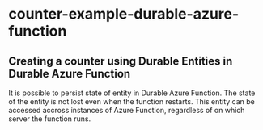 # counter-example-durable-azure-function
## Creating a counter using Durable Entities in Durable Azure Function

It is possible to persist state of entity in Durable Azure Function. The state of the entity is not lost even when the function restarts. This entity can be accessed accross instances of Azure Function, regardless of on which server the function runs.

